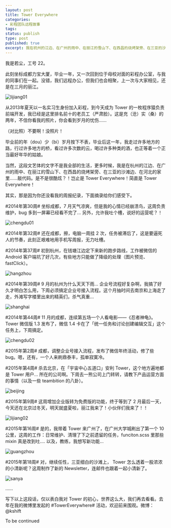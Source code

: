 ```yaml
---
layout: post
title: Tower Everywhere
categories:
- 彩程团队远程故事
tags:
status: publish
type: post
published: true
excerpt: 我在杭州的江边、在广州的雨中、在丽江的雪山下、在西昌的烧烤架旁、在三亚的沙滩边、在河北的家里……敲代码。是不是很酷炫？！岂止是 Tower Everywhere！简直是 Tower Everywhere！
---
```

<!--more-->
我是若尘，工号 22。

此刻坐标成都力宝大厦，毕业一年，又一次回到位于母校对面的彩程办公室，与我的同事们在一起。没错，我们远程办公，但我们也会相聚，上一次与大家相见，还是在三月的丽江。

![lijiang01][lijiang01]

从2013年夏天以一名实习生身份加入彩程，到今天成为 Tower 的一枚程序猿负责前端开发，我已经是这里排名前十的老员工<span class='grey'>（严肃脸）</span>。这是充<span class='grey'>（沧）</span>实<span class='grey'>（桑）</span>的两年，不信你看我的照片，你会看到岁月的忧伤……

（对比照）<span class='red'>不要啊！没照片！</span>

毕业前的年<span class='grey'>（dou）</span>少<span class='grey'>（bi）</span>岁月按下不表，毕业后这一年，我走过许多地方的路，行过许多地方的桥，看过许多次数的云，喝过许多种类的酒，也正等着一个正当最好年华的姑娘。

当然，这段文艺体的文字不是我全部的生活，更多时候，我是在杭州的江边、在广州的雨中、在丽江的雪山下、在西昌的烧烤架旁、在三亚的沙滩边、在河北的家里……敲代码。是不是很酷炫？！岂止是 Tower Everywhere！简直是 Tower Everywhere！

其实，那是因为你还没看我的周报纪录，下面摘录给你们感受下。

\#2014年第30周\#  坐标成都，7 月天气凉爽，但是我的心情已经崩溃鸟，这周负责维护，bug 多到一屏幕已经看不完了... 另外，允许我吐个槽，说好的运营呢？！

![chengdu01][chengdu01]

\#2014年第32周\#  还在成都，擦，电脑一周挂 2 次，任务被滞后了，这是要逼死人的节奏，此刻正艰难地用手机写周报，无力吐槽。


\#2014年第37周\#  初到杭州，在钱塘江边定下来新的跑步路线，工作被微信的 Android 客户端坑了好几次，有些地方只能做了降级的处理（图片预览、fastClick）。

![hangzhou][hangzhou]

\#2014年第39周\#  9 月的杭州为什么天天下雨… 企业号流程好复杂啊，我搞了好久才明白怎么用，下周必须搞定企业号接入流程。这个月抽时间去南京和上海走了走，外滩写字楼里出来的精英们，杀气真重…

![shanghai][shanghai]

\#2014年第44周\#  11 月的成都，连续第五场一个人看电影——《忍者神龟》。Tower 微信版 1.3 发布了，微信 1.4 卡在了「统一任务和讨论创建编辑交互」这个任务上，下周搞定。

![chengdu02][chengdu02]

\#2015年第2周\#  成都，调整企业号接入流程，发布了微信年终活动，修了些 bug。嗯，还有，一个人来刷鼎泰丰，孤单寂寞冷。

\#2015年第4周\#  杀去北京，在「宇宙中心五道口」安利 Tower，这个地方遍地都是 Tower 用户... 所在的公司啊。下周去一熊公司上门转转，请教下产品运营方面的事情<span class='grey line-through'>（以及一些 teambition 的八卦）</span>。

![beijing][beijing]

\#2015年第9周\#  这周增加企业版转为免费版的功能，终于等到了 2 月最后一天，今天还在北京过冬天，明天就盛夏啦，丽江我来了！小伙伴们我来了！！

![lijiang02][lijiang02]

\#2015年第16周\#  是的，我带着 Tower 来广州了，在广州大学城刷出了第一个 10 公里，这周的工作：日常维护、清理了下之前遗留的任务，funciton.scss 里那些 mixin 真是改到吐.... 以及，教练，我想写新功能…

![guangzhou][guangzhou]

\#2015年第18周\#  对，继续任性，三亚细白的沙滩上， Tower 怎么透着一股浓浓的小清新呢？这周制作了新的 Newsletter，连邮件也跟着一起小清新了。

![sanya][sanya]

……

写下以上这段话，仅以表白我对 Tower 的初心，世界这么大，我们再去看看。去年在我的微博里发起的 \#TowerEverywhere\# 活动，欢迎前来围观。微博：@kshift

To be continued

[lijiang01]:/assets/images/blog/2015-08-07-tower-everywhere/lijiang01.jpg
[chengdu01]:/assets/images/blog/2015-08-07-tower-everywhere/chengdu01.jpg
[chengdu02]:/assets/images/blog/2015-08-07-tower-everywhere/chengdu02.jpg
[hangzhou]:/assets/images/blog/2015-08-07-tower-everywhere/hangzhou.jpg
[shanghai]:/assets/images/blog/2015-08-07-tower-everywhere/shanghai.jpg
[beijing]:/assets/images/blog/2015-08-07-tower-everywhere/beijing.jpg
[lijiang02]:/assets/images/blog/2015-08-07-tower-everywhere/lijiang02.jpg
[guangzhou]:/assets/images/blog/2015-08-07-tower-everywhere/guangzhou.jpg
[sanya]:/assets/images/blog/2015-08-07-tower-everywhere/sanya.jpg